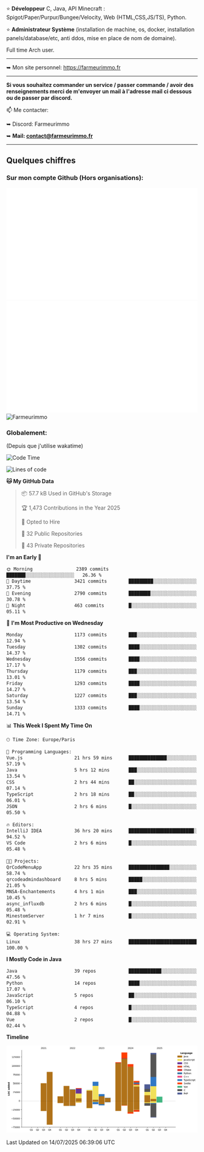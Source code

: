 ⭐ **Développeur** C, Java, API Minecraft : Spigot/Paper/Purpur/Bungee/Velocity, Web (HTML,CSS,JS/TS), Python.

⭐ **Administrateur Système** (installation de machine, os, docker, installation panels/database/etc, anti ddos, mise en place de nom de domaine).

Full time Arch user.

---

➥ Mon site personnel: https://farmeurimmo.fr

---

**Si vous souhaitez commander un service / passer commande / avoir des renseignements merci de m'envoyer un mail à l'adresse mail ci dessous ou de passer par discord.**

📫 Me contacter:
 
   ➥ Discord: Farmeurimmo
   
   ➥ **Mail: contact@farmeurimmo.fr**

---
## Quelques chiffres

### Sur mon compte Github (Hors organisations):

<a href="https://github.com/Farmeurimmo/github-stats">
<img src="https://github.com/Farmeurimmo/github-stats/blob/master/generated/overview.svg#gh-dark-mode-only" />
<img src="https://github.com/Farmeurimmo/github-stats/blob/master/generated/languages.svg#gh-dark-mode-only" />
</a>

<img src="https://komarev.com/ghpvc/?username=Farmeurimmo" alt="Farmeurimmo" />

### Globalement:

(Depuis que j'utilise wakatime)
<!--START_SECTION:waka-->
![Code Time](http://img.shields.io/badge/Code%20Time-2%2C201%20hrs%2051%20mins-blue)

![Lines of code](https://img.shields.io/badge/From%20Hello%20World%20I%27ve%20Written-981.8%20thousand%20lines%20of%20code-blue)

**🐱 My GitHub Data** 

> 📦 57.7 kB Used in GitHub's Storage 
 > 
> 🏆 1,473 Contributions in the Year 2025
 > 
> 💼 Opted to Hire
 > 
> 📜 32 Public Repositories 
 > 
> 🔑 43 Private Repositories 
 > 
**I'm an Early 🐤** 

```text
🌞 Morning                2389 commits        ███████░░░░░░░░░░░░░░░░░░   26.36 % 
🌆 Daytime                3421 commits        █████████░░░░░░░░░░░░░░░░   37.75 % 
🌃 Evening                2790 commits        ████████░░░░░░░░░░░░░░░░░   30.78 % 
🌙 Night                  463 commits         █░░░░░░░░░░░░░░░░░░░░░░░░   05.11 % 
```
📅 **I'm Most Productive on Wednesday** 

```text
Monday                   1173 commits        ███░░░░░░░░░░░░░░░░░░░░░░   12.94 % 
Tuesday                  1302 commits        ████░░░░░░░░░░░░░░░░░░░░░   14.37 % 
Wednesday                1556 commits        ████░░░░░░░░░░░░░░░░░░░░░   17.17 % 
Thursday                 1179 commits        ███░░░░░░░░░░░░░░░░░░░░░░   13.01 % 
Friday                   1293 commits        ████░░░░░░░░░░░░░░░░░░░░░   14.27 % 
Saturday                 1227 commits        ███░░░░░░░░░░░░░░░░░░░░░░   13.54 % 
Sunday                   1333 commits        ████░░░░░░░░░░░░░░░░░░░░░   14.71 % 
```


📊 **This Week I Spent My Time On** 

```text
🕑︎ Time Zone: Europe/Paris

💬 Programming Languages: 
Vue.js                   21 hrs 59 mins      ██████████████░░░░░░░░░░░   57.19 % 
Java                     5 hrs 12 mins       ███░░░░░░░░░░░░░░░░░░░░░░   13.54 % 
CSS                      2 hrs 44 mins       ██░░░░░░░░░░░░░░░░░░░░░░░   07.14 % 
TypeScript               2 hrs 18 mins       ██░░░░░░░░░░░░░░░░░░░░░░░   06.01 % 
JSON                     2 hrs 6 mins        █░░░░░░░░░░░░░░░░░░░░░░░░   05.50 % 

🔥 Editors: 
IntelliJ IDEA            36 hrs 20 mins      ████████████████████████░   94.52 % 
VS Code                  2 hrs 6 mins        █░░░░░░░░░░░░░░░░░░░░░░░░   05.48 % 

🐱‍💻 Projects: 
QrCodeMenuApp            22 hrs 35 mins      ███████████████░░░░░░░░░░   58.74 % 
qrcodeadmindashboard     8 hrs 5 mins        █████░░░░░░░░░░░░░░░░░░░░   21.05 % 
MNSA-Enchantements       4 hrs 1 min         ███░░░░░░░░░░░░░░░░░░░░░░   10.45 % 
async_influxdb           2 hrs 6 mins        █░░░░░░░░░░░░░░░░░░░░░░░░   05.48 % 
MinestomServer           1 hr 7 mins         █░░░░░░░░░░░░░░░░░░░░░░░░   02.91 % 

💻 Operating System: 
Linux                    38 hrs 27 mins      █████████████████████████   100.00 % 
```

**I Mostly Code in Java** 

```text
Java                     39 repos            ████████████░░░░░░░░░░░░░   47.56 % 
Python                   14 repos            ████░░░░░░░░░░░░░░░░░░░░░   17.07 % 
JavaScript               5 repos             ██░░░░░░░░░░░░░░░░░░░░░░░   06.10 % 
TypeScript               4 repos             █░░░░░░░░░░░░░░░░░░░░░░░░   04.88 % 
Vue                      2 repos             █░░░░░░░░░░░░░░░░░░░░░░░░   02.44 % 
```



**Timeline**

![Lines of Code chart](https://raw.githubusercontent.com/Farmeurimmo/Farmeurimmo/main/assets/bar_graph.png)


 Last Updated on 14/07/2025 06:39:06 UTC
<!--END_SECTION:waka-->
